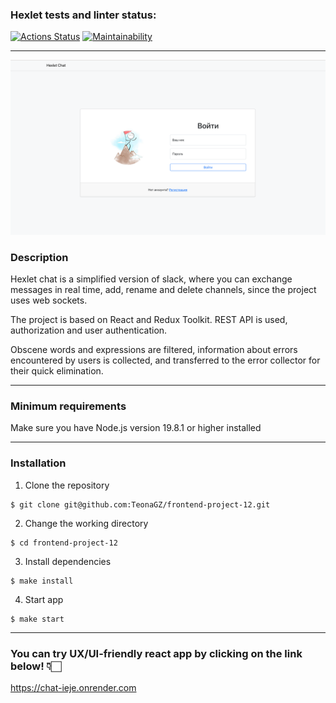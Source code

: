 ### Hexlet tests and linter status:
[![Actions Status](https://github.com/TeonaGZ/frontend-project-12/actions/workflows/hexlet-check.yml/badge.svg)](https://github.com/TeonaGZ/frontend-project-12/actions)
[![Maintainability](https://api.codeclimate.com/v1/badges/2f8cfc243252307223df/maintainability)](https://codeclimate.com/github/TeonaGZ/frontend-project-12/maintainability)

***

![Login page](./frontend/src/images/LoginPage.png)

### Description
Hexlet chat is a simplified version of slack, where you can exchange messages in real time, add, rename and delete channels, since the project uses web sockets.

The project is based on React and Redux Toolkit. REST API is used, authorization and user authentication.

Obscene words and expressions are filtered, information about errors encountered by users is collected, and transferred to the error collector for their quick elimination.

***

### Minimum requirements
Make sure you have Node.js version 19.8.1 or higher installed

***

### Installation

1. Clone the repository
```
$ git clone git@github.com:TeonaGZ/frontend-project-12.git
```
2. Change the working directory
```
$ cd frontend-project-12
```
3. Install dependencies
```
$ make install
```
4. Start app
```
$ make start
```

***

### You can try UX/UI-friendly react app by clicking on the link below! 👇🏻
https://chat-ieje.onrender.com